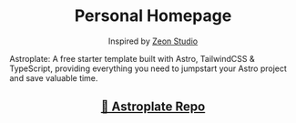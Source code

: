 <h1 align=center>Personal Homepage</h1>

<p align=center> Inspired by <a href="https://zeon.studio/">Zeon Studio</a></p>Astroplate: A free starter template built with Astro, TailwindCSS & TypeScript, providing everything you need to jumpstart your Astro project and save valuable time.</p>


<h2 align="center"> <a target="_blank" href="https://github.com/zeon-studio/astroplate">👀 Astroplate Repo</a>